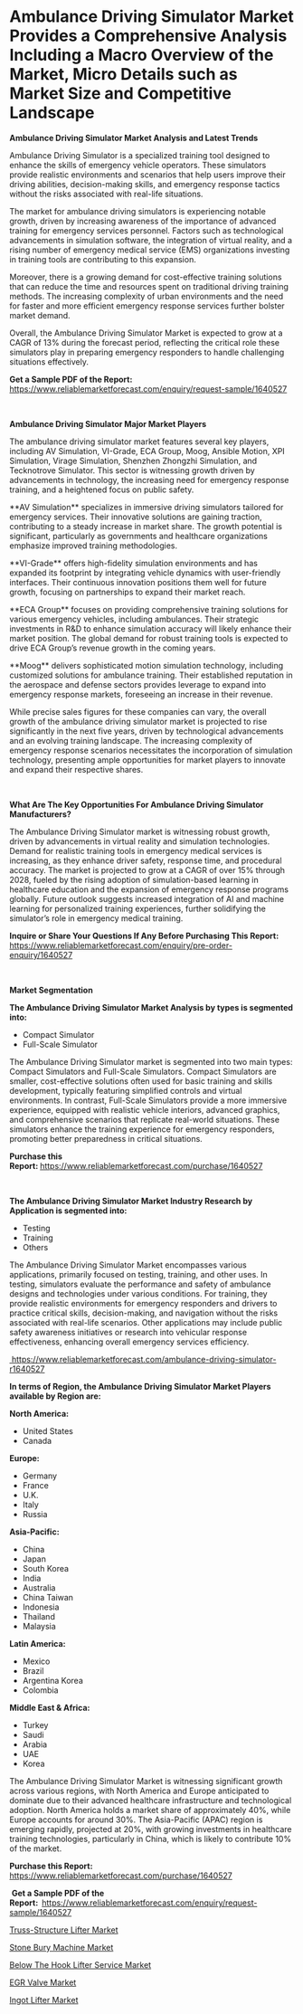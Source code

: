 <p><h1>Ambulance Driving Simulator Market Provides a Comprehensive Analysis Including a Macro Overview of the Market, Micro Details such as Market Size and Competitive Landscape</h1></p><p><strong>Ambulance Driving Simulator Market Analysis and Latest Trends</strong></p>
<p><p>Ambulance Driving Simulator is a specialized training tool designed to enhance the skills of emergency vehicle operators. These simulators provide realistic environments and scenarios that help users improve their driving abilities, decision-making skills, and emergency response tactics without the risks associated with real-life situations. </p><p>The market for ambulance driving simulators is experiencing notable growth, driven by increasing awareness of the importance of advanced training for emergency services personnel. Factors such as technological advancements in simulation software, the integration of virtual reality, and a rising number of emergency medical service (EMS) organizations investing in training tools are contributing to this expansion.</p><p>Moreover, there is a growing demand for cost-effective training solutions that can reduce the time and resources spent on traditional driving training methods. The increasing complexity of urban environments and the need for faster and more efficient emergency response services further bolster market demand. </p><p>Overall, the Ambulance Driving Simulator Market is expected to grow at a CAGR of 13% during the forecast period, reflecting the critical role these simulators play in preparing emergency responders to handle challenging situations effectively.</p></p>
<p><strong>Get a Sample PDF of the Report:&nbsp;</strong> <a href="https://www.reliablemarketforecast.com/enquiry/request-sample/1640527?utm_campaign=3572&utm_medium=2&utm_source=Github&utm_content=ia&utm_term=30032025&utm_id=ambulance-driving-simulator">https://www.reliablemarketforecast.com/enquiry/request-sample/1640527</a></p>
<p>&nbsp;</p>
<p><strong>Ambulance Driving Simulator Major Market Players</strong></p>
<p><p>The ambulance driving simulator market features several key players, including AV Simulation, VI-Grade, ECA Group, Moog, Ansible Motion, XPI Simulation, Virage Simulation, Shenzhen Zhongzhi Simulation, and Tecknotrove Simulator. This sector is witnessing growth driven by advancements in technology, the increasing need for emergency response training, and a heightened focus on public safety.</p><p>**AV Simulation** specializes in immersive driving simulators tailored for emergency services. Their innovative solutions are gaining traction, contributing to a steady increase in market share. The growth potential is significant, particularly as governments and healthcare organizations emphasize improved training methodologies. </p><p>**VI-Grade** offers high-fidelity simulation environments and has expanded its footprint by integrating vehicle dynamics with user-friendly interfaces. Their continuous innovation positions them well for future growth, focusing on partnerships to expand their market reach.</p><p>**ECA Group** focuses on providing comprehensive training solutions for various emergency vehicles, including ambulances. Their strategic investments in R&D to enhance simulation accuracy will likely enhance their market position. The global demand for robust training tools is expected to drive ECA Group’s revenue growth in the coming years.</p><p>**Moog** delivers sophisticated motion simulation technology, including customized solutions for ambulance training. Their established reputation in the aerospace and defense sectors provides leverage to expand into emergency response markets, foreseeing an increase in their revenue.</p><p>While precise sales figures for these companies can vary, the overall growth of the ambulance driving simulator market is projected to rise significantly in the next five years, driven by technological advancements and an evolving training landscape. The increasing complexity of emergency response scenarios necessitates the incorporation of simulation technology, presenting ample opportunities for market players to innovate and expand their respective shares.</p></p>
<p>&nbsp;</p>
<p><strong>What Are The Key Opportunities For Ambulance Driving Simulator Manufacturers?</strong></p>
<p><p>The Ambulance Driving Simulator market is witnessing robust growth, driven by advancements in virtual reality and simulation technologies. Demand for realistic training tools in emergency medical services is increasing, as they enhance driver safety, response time, and procedural accuracy. The market is projected to grow at a CAGR of over 15% through 2028, fueled by the rising adoption of simulation-based learning in healthcare education and the expansion of emergency response programs globally. Future outlook suggests increased integration of AI and machine learning for personalized training experiences, further solidifying the simulator’s role in emergency medical training.</p></p>
<p><strong>Inquire or Share Your Questions If Any Before Purchasing This Report:</strong> <a href="https://www.reliablemarketforecast.com/enquiry/pre-order-enquiry/1640527?utm_campaign=3572&utm_medium=2&utm_source=Github&utm_content=ia&utm_term=30032025&utm_id=ambulance-driving-simulator">https://www.reliablemarketforecast.com/enquiry/pre-order-enquiry/1640527</a></p>
<p>&nbsp;</p>
<p><strong>Market Segmentation</strong></p>
<p><strong>The Ambulance Driving Simulator Market Analysis by types is segmented into:</strong></p>
<p><ul><li>Compact Simulator</li><li>Full-Scale Simulator</li></ul></p>
<p><p>The Ambulance Driving Simulator market is segmented into two main types: Compact Simulators and Full-Scale Simulators. Compact Simulators are smaller, cost-effective solutions often used for basic training and skills development, typically featuring simplified controls and virtual environments. In contrast, Full-Scale Simulators provide a more immersive experience, equipped with realistic vehicle interiors, advanced graphics, and comprehensive scenarios that replicate real-world situations. These simulators enhance the training experience for emergency responders, promoting better preparedness in critical situations.</p></p>
<p><strong>Purchase this Report:&nbsp;</strong><a href="https://www.reliablemarketforecast.com/purchase/1640527?utm_campaign=3572&utm_medium=2&utm_source=Github&utm_content=ia&utm_term=30032025&utm_id=ambulance-driving-simulator">https://www.reliablemarketforecast.com/purchase/1640527</a></p>
<p>&nbsp;</p>
<p><strong>The Ambulance Driving Simulator Market Industry Research by Application is segmented into:</strong></p>
<p><ul><li>Testing</li><li>Training</li><li>Others</li></ul></p>
<p><p>The Ambulance Driving Simulator Market encompasses various applications, primarily focused on testing, training, and other uses. In testing, simulators evaluate the performance and safety of ambulance designs and technologies under various conditions. For training, they provide realistic environments for emergency responders and drivers to practice critical skills, decision-making, and navigation without the risks associated with real-life scenarios. Other applications may include public safety awareness initiatives or research into vehicular response effectiveness, enhancing overall emergency services efficiency.</p></p>
<p><a href="https://www.reliablemarketforecast.com/ambulance-driving-simulator-r1640527?utm_campaign=3572&utm_medium=2&utm_source=Github&utm_content=ia&utm_term=30032025&utm_id=ambulance-driving-simulator">&nbsp;https://www.reliablemarketforecast.com/ambulance-driving-simulator-r1640527</a></p>
<p><strong>In terms of Region, the Ambulance Driving Simulator Market Players available by Region are:</strong></p>
<p>
    <p> <strong> North America: </strong>
        <ul>
            <li>United States</li>
            <li>Canada</li>
        </ul>
        </p> 
    <p> <strong> Europe: </strong>
        <ul>
            <li>Germany</li>
            <li>France</li>
            <li>U.K.</li>
            <li>Italy</li>
            <li>Russia</li>
        </ul>
        </p> 
    <p> <strong> Asia-Pacific: </strong>
        <ul>
            <li>China</li>
            <li>Japan</li>
            <li>South Korea</li>
            <li>India</li>
            <li>Australia</li>
            <li>China Taiwan</li>
            <li>Indonesia</li>
            <li>Thailand</li>
            <li>Malaysia</li>
        </ul>
        </p> 
    <p> <strong> Latin America: </strong>
        <ul>
            <li>Mexico</li>
            <li>Brazil</li>
            <li>Argentina Korea</li>
            <li>Colombia</li>
        </ul>
        </p> 
    <p> <strong> Middle East & Africa: </strong>
        <ul>
            <li>Turkey</li>
            <li>Saudi</li>
            <li>Arabia</li>
            <li>UAE</li>
            <li>Korea</li>
        </ul>
    </p>
    </p>
<p><p>The Ambulance Driving Simulator Market is witnessing significant growth across various regions, with North America and Europe anticipated to dominate due to their advanced healthcare infrastructure and technological adoption. North America holds a market share of approximately 40%, while Europe accounts for around 30%. The Asia-Pacific (APAC) region is emerging rapidly, projected at 20%, with growing investments in healthcare training technologies, particularly in China, which is likely to contribute 10% of the market.</p></p>
<p><strong>Purchase this Report: </strong><a href="https://www.reliablemarketforecast.com/purchase/1640527?utm_campaign=3572&utm_medium=2&utm_source=Github&utm_content=ia&utm_term=30032025&utm_id=ambulance-driving-simulator">https://www.reliablemarketforecast.com/purchase/1640527</a></p>
<p>&nbsp;<strong>Get a Sample PDF of the Report:&nbsp;&nbsp;</strong><a href="https://www.reliablemarketforecast.com/enquiry/request-sample/1640527?utm_campaign=3572&utm_medium=2&utm_source=Github&utm_content=ia&utm_term=30032025&utm_id=ambulance-driving-simulator">https://www.reliablemarketforecast.com/enquiry/request-sample/1640527</a></p>
<p><strong></strong></p>
<p><p><a href="https://www.linkedin.com/pulse/impressive-size-global-truss-structure-lifter-market-set-reach-o1xqf?utm_campaign=3572&utm_medium=2&utm_source=Github&utm_content=ia&utm_term=30032025&utm_id=ambulance-driving-simulator">Truss-Structure Lifter Market</a></p><p><a href="https://www.linkedin.com/pulse/global-stone-bury-machine-market-analysis-key-trends-future-projections-gwulf?utm_campaign=3572&utm_medium=2&utm_source=Github&utm_content=ia&utm_term=30032025&utm_id=ambulance-driving-simulator">Stone Bury Machine Market</a></p><p><a href="https://www.linkedin.com/pulse/deep-dive-below-hook-lifter-service-market-itstrends-segmentation-lta7f?utm_campaign=3572&utm_medium=2&utm_source=Github&utm_content=ia&utm_term=30032025&utm_id=ambulance-driving-simulator">Below The Hook Lifter Service Market</a></p><p><a href="https://github.com/mafeasavzal/Market-Research-Report-List-1/blob/main/egr-valve-market.md?utm_campaign=3572&utm_medium=2&utm_source=Github&utm_content=ia&utm_term=30032025&utm_id=ambulance-driving-simulator">EGR Valve Market</a></p><p><a href="https://www.linkedin.com/pulse/regional-adaptations-global-ingot-lifter-market-trends-xylre?utm_campaign=3572&utm_medium=2&utm_source=Github&utm_content=ia&utm_term=30032025&utm_id=ambulance-driving-simulator">Ingot Lifter Market</a></p></p>